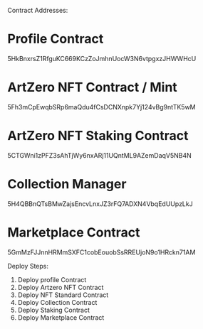 Contract Addresses:

# Profile Contract
5HkBnxrsZ1RfguKC669KCzZoJmhnUocW3N6vtpgxzJHWWHcU

# ArtZero NFT Contract / Mint
5Fh3mCpEwqbSRp6maQdu4fCsDCNXnpk7Yj124vBg9ntTK5wM

# ArtZero NFT Staking Contract
5CTGWni1zPFZ3sAhTjWy6nxARj11UQntML9AZemDaqV5NB4N

# Collection Manager
5H4QBBnQTsBMwZajsEncvLnxJZ3rFQ7ADXN4VbqEdUUpzLkJ

# Marketplace Contract
5GmMzFJJnnHRMmSXFC1cobEouobSsRREUjoN9o1HRckn71AM


Deploy Steps:
1. Deploy profile Contract
2. Deploy Artzero NFT Contract
3. Deploy NFT Standard Contract
4. Deploy Collection Contract
5. Deploy Staking Contract
6. Deploy Marketplace Contract
